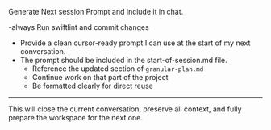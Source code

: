 Generate Next session Prompt and include it in chat.

-always Run swiftlint and commit changes

- Provide a clean cursor-ready prompt I can use at the start of my next conversation.
- The prompt should be included in the start-of-session.md file.
  - Reference the updated section of `granular-plan.md`
  - Continue work on that part of the project
  - Be formatted clearly for direct reuse

---

This will close the current conversation, preserve all context, and fully prepare the workspace for the next one.